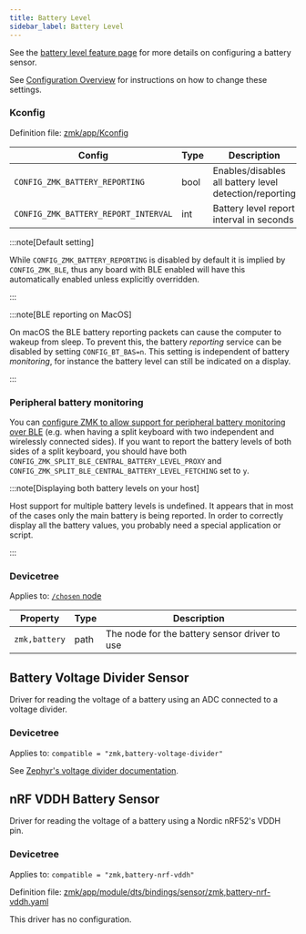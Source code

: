 ```yaml
---
title: Battery Level
sidebar_label: Battery Level
---
```


See the [battery level feature page](../features/battery.md) for more details on configuring a battery sensor.

See [Configuration Overview](index.md) for instructions on how to change these settings.

### Kconfig

Definition file: [zmk/app/Kconfig](https://github.com/zmkfirmware/zmk/blob/main/app/Kconfig)

| Config                               | Type | Description                                            | Default |
| ------------------------------------ | ---- | ------------------------------------------------------ | ------- |
| `CONFIG_ZMK_BATTERY_REPORTING`       | bool | Enables/disables all battery level detection/reporting | n       |
| `CONFIG_ZMK_BATTERY_REPORT_INTERVAL` | int  | Battery level report interval in seconds               | 60      |

:::note[Default setting]

While `CONFIG_ZMK_BATTERY_REPORTING` is disabled by default it is implied by `CONFIG_ZMK_BLE`, thus any board with BLE enabled will have this automatically enabled unless explicitly overridden.

:::

:::note[BLE reporting on MacOS]

On macOS the BLE battery reporting packets can cause the computer to wakeup from sleep. To prevent this, the battery _reporting_ service can be disabled by setting `CONFIG_BT_BAS=n`. This setting is independent of battery _monitoring_, for instance the battery level can still be indicated on a display.

:::

### Peripheral battery monitoring

You can [configure ZMK to allow support for peripheral battery monitoring over BLE](system.md#split-keyboards) (e.g. when having a split keyboard with two independent and wirelessly connected sides).
If you want to report the battery levels of both sides of a split keyboard, you should have both `CONFIG_ZMK_SPLIT_BLE_CENTRAL_BATTERY_LEVEL_PROXY` and `CONFIG_ZMK_SPLIT_BLE_CENTRAL_BATTERY_LEVEL_FETCHING` set to `y`.

:::note[Displaying both battery levels on your host]

Host support for multiple battery levels is undefined. It appears that in most of the cases only the main battery is being reported. In order to correctly display all the battery values, you probably need a special application or script.

:::

### Devicetree

Applies to: [`/chosen` node](https://docs.zephyrproject.org/3.5.0/build/dts/intro-syntax-structure.html#aliases-and-chosen-nodes)

| Property      | Type | Description                                   |
| ------------- | ---- | --------------------------------------------- |
| `zmk,battery` | path | The node for the battery sensor driver to use |

## Battery Voltage Divider Sensor

Driver for reading the voltage of a battery using an ADC connected to a voltage divider.

### Devicetree

Applies to: `compatible = "zmk,battery-voltage-divider"`

See [Zephyr's voltage divider documentation](https://docs.zephyrproject.org/3.5.0/build/dts/api/bindings/iio/afe/voltage-divider.html).

## nRF VDDH Battery Sensor

Driver for reading the voltage of a battery using a Nordic nRF52's VDDH pin.

### Devicetree

Applies to: `compatible = "zmk,battery-nrf-vddh"`

Definition file: [zmk/app/module/dts/bindings/sensor/zmk,battery-nrf-vddh.yaml](https://github.com/zmkfirmware/zmk/blob/main/app/module/dts/bindings/sensor/zmk%2Cbattery-nrf-vddh.yaml)

This driver has no configuration.
